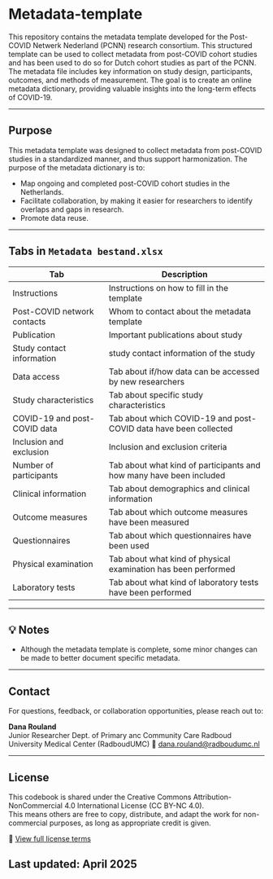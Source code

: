 # Metadata-template

This repository contains the metadata template developed for the Post-COVID Netwerk Nederland (PCNN) research consortium. This structured template can be used to collect metadata from post-COVID cohort studies and has been used to do so for Dutch cohort studies as part of the PCNN. The metadata file includes key information on study design, participants, outcomes, and methods of measurement. The goal is to create an online metadata dictionary, providing valuable insights into the long-term effects of COVID-19.

---

## Purpose

This metadata template was designed to collect metadata from post-COVID studies in a standardized manner, and thus support harmonization. The purpose of the metadata dictionary is to:
- Map ongoing and completed post-COVID cohort studies in the Netherlands. 
- Facilitate collaboration, by making it easier for researchers to identify overlaps and gaps in research.
- Promote data reuse.

---

##  Tabs in `Metadata bestand.xlsx`

| Tab | Description |
|--------|-------------|
| Instructions | Instructions on how to fill in the template |
| Post-COVID network contacts | Whom to contact about the metadata template |
| Publication | Important publications about study |
| Study contact information | study contact information of the study |
| Data access | Tab about if/how data can be accessed by new researchers |
| Study characteristics | Tab about specific study characteristics |
| COVID-19 and post-COVID data | Tab about which COVID-19 and post-COVID data have been collected |
| Inclusion and exclusion | Inclusion and exclusion criteria |
| Number of participants | Tab about what kind of participants and how many have been included |
| Clinical information | Tab about demographics and clinical information |
| Outcome measures | Tab about which outcome measures have been measured |
| Questionnaires | Tab about which questionnaires have been used |
| Physical examination | Tab about what kind of physical examination has been performed |
| Laboratory tests | Tab about what kind of laboratory tests have been performed |

---

## 💡 Notes

- Although the metadata template is complete, some minor changes can be made to better document specific metadata. 

---

##  Contact

For questions, feedback, or collaboration opportunities, please reach out to:

**Dana Rouland**  
Junior Researcher
Dept. of Primary anc Community Care
Radboud University Medical Center (RadboudUMC)
📧 dana.rouland@radboudumc.nl 


---

## License

This codebook is shared under the Creative Commons Attribution-NonCommercial 4.0 International License (CC BY-NC 4.0).  
This means others are free to copy, distribute, and adapt the work for non-commercial purposes, as long as appropriate credit is given.

🔗 [View full license terms](https://creativecommons.org/licenses/by-nc/4.0/)


##  Last updated: April 2025
